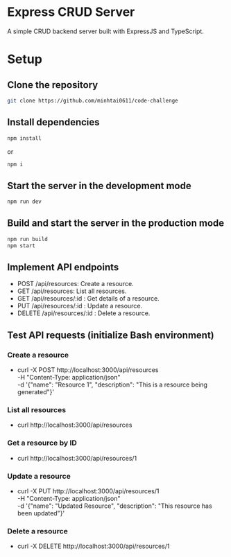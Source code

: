 # Express CRUD Server

A simple CRUD backend server built with ExpressJS and TypeScript.

# Setup

## Clone the repository

```sh
git clone https://github.com/minhtai0611/code-challenge
```

## Install dependencies

```sh
npm install
```

or

```sh
npm i
```

## Start the server in the development mode

```sh
npm run dev
```

## Build and start the server in the production mode

```sh
npm run build
npm start
```

## Implement API endpoints

- POST /api/resources: Create a resource.
- GET /api/resources: List all resources.
- GET /api/resources/:id : Get details of a resource.
- PUT /api/resources/:id : Update a resource.
- DELETE /api/resources/:id : Delete a resource.

## Test API requests (initialize Bash environment)

### Create a resource

- curl -X POST http://localhost:3000/api/resources \
   -H "Content-Type: application/json" \
   -d '{"name": "Resource 1", "description": "This is a resource being generated"}'

### List all resources

- curl http://localhost:3000/api/resources

### Get a resource by ID

- curl http://localhost:3000/api/resources/1

### Update a resource

- curl -X PUT http://localhost:3000/api/resources/1 \
   -H "Content-Type: application/json" \
   -d '{"name": "Updated Resource", "description": "This resource has been updated"}'

### Delete a resource

- curl -X DELETE http://localhost:3000/api/resources/1
